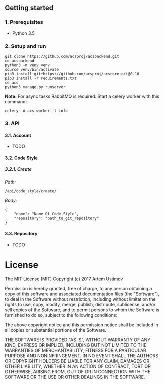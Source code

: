 

## Getting started

### 1. Prerequisites

* Python 3.5

### 2. Setup and run

```
git clone https://github.com/acsproj/acsbackend.git
cd acsbackend
python3 -m venv venv
source venv/bin/activate
pip3 install git+https://github.com/acsproj/acscore.git@0.10
pip3 install -r requirements.txt
cd acs
python3 manage.py runserver
```

**Note:**
For async tasks RabbitMQ is required. Start a celery worker with this command:

```
celery -A acs worker -l info
```
### 3. API

#### 3.1. Account

* TODO

#### 3.2. Code Style

##### 3.2.1. Create

*Path:*
```
/api/code_style/create/
```

*Body:*
```
{
    "name": "Name Of Code Style",
    "repository": "path_to_git_repository"
}
```

#### 3.3. Repository

* TODO

# License

The MIT License (MIT) Copyright (c) 2017 Artem Ustimov

Permission is hereby granted, free of charge, to any person obtaining a copy of this software and associated documentation files (the "Software"), to deal in the Software without restriction, including without limitation the rights to use, copy, modify, merge, publish, distribute, sublicense, and/or sell copies of the Software, and to permit persons to whom the Software is furnished to do so, subject to the following conditions:

The above copyright notice and this permission notice shall be included in all copies or substantial portions of the Software.

THE SOFTWARE IS PROVIDED "AS IS", WITHOUT WARRANTY OF ANY KIND, EXPRESS OR IMPLIED, INCLUDING BUT NOT LIMITED TO THE WARRANTIES OF MERCHANTABILITY, FITNESS FOR A PARTICULAR PURPOSE AND NONINFRINGEMENT. IN NO EVENT SHALL THE AUTHORS OR COPYRIGHT HOLDERS BE LIABLE FOR ANY CLAIM, DAMAGES OR OTHER LIABILITY, WHETHER IN AN ACTION OF CONTRACT, TORT OR OTHERWISE, ARISING FROM, OUT OF OR IN CONNECTION WITH THE SOFTWARE OR THE USE OR OTHER DEALINGS IN THE SOFTWARE.